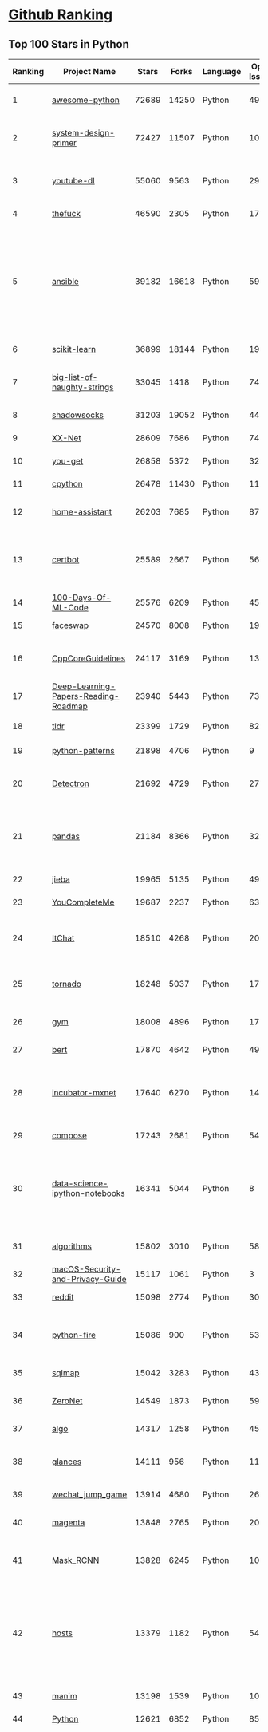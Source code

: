 [Github Ranking](../README.md)
==========

## Top 100 Stars in Python

| Ranking | Project Name | Stars | Forks | Language | Open Issues | Description | Last Commit |
| ------- | ------------ | ----- | ----- | -------- | ----------- | ----------- | ----------- |
| 1 | [awesome-python](https://github.com/vinta/awesome-python) | 72689 | 14250 | Python | 490 | A curated list of awesome Python frameworks, libraries, software and resources | 2019-09-06T09:28:50Z |
| 2 | [system-design-primer](https://github.com/donnemartin/system-design-primer) | 72427 | 11507 | Python | 106 | Learn how to design large-scale systems. Prep for the system design interview.  Includes Anki flashcards. | 2019-09-01T01:03:33Z |
| 3 | [youtube-dl](https://github.com/ytdl-org/youtube-dl) | 55060 | 9563 | Python | 2995 | Command-line program to download videos from YouTube.com and other video sites | 2019-09-04T23:30:02Z |
| 4 | [thefuck](https://github.com/nvbn/thefuck) | 46590 | 2305 | Python | 170 | Magnificent app which corrects your previous console command. | 2019-09-02T17:17:49Z |
| 5 | [ansible](https://github.com/ansible/ansible) | 39182 | 16618 | Python | 5995 | Ansible is a radically simple IT automation platform that makes your applications and systems easier to deploy. Avoid writing scripts or custom code to deploy and update your applications — automate in a language that approaches plain English, using SSH, with no agents to install on remote systems. https://docs.ansible.com/ansible/ | 2019-09-06T10:55:26Z |
| 6 | [scikit-learn](https://github.com/scikit-learn/scikit-learn) | 36899 | 18144 | Python | 1933 | scikit-learn: machine learning in Python | 2019-09-06T10:26:06Z |
| 7 | [big-list-of-naughty-strings](https://github.com/minimaxir/big-list-of-naughty-strings) | 33045 | 1418 | Python | 74 | The Big List of Naughty Strings is a list of strings which have a high probability of causing issues when used as user-input data. | 2019-07-07T07:05:31Z |
| 8 | [shadowsocks](https://github.com/shadowsocks/shadowsocks) | 31203 | 19052 | Python | 449 | None | 2019-08-27T10:19:00Z |
| 9 | [XX-Net](https://github.com/XX-net/XX-Net) | 28609 | 7686 | Python | 7402 | a web proxy tool | 2019-09-02T14:00:26Z |
| 10 | [you-get](https://github.com/soimort/you-get) | 26858 | 5372 | Python | 321 | :arrow_double_down: Dumb downloader that scrapes the web | 2019-09-06T08:19:35Z |
| 11 | [cpython](https://github.com/python/cpython) | 26478 | 11430 | Python | 1106 | The Python programming language | 2019-09-06T10:14:18Z |
| 12 | [home-assistant](https://github.com/home-assistant/home-assistant) | 26203 | 7685 | Python | 874 | :house_with_garden: Open source home automation that puts local control and privacy first | 2019-09-06T10:43:53Z |
| 13 | [certbot](https://github.com/certbot/certbot) | 25589 | 2667 | Python | 566 | Certbot is EFF's tool to obtain certs from Let's Encrypt and (optionally) auto-enable HTTPS on your server.  It can also act as a client for any other CA that uses the ACME protocol. | 2019-09-06T08:29:44Z |
| 14 | [100-Days-Of-ML-Code](https://github.com/Avik-Jain/100-Days-Of-ML-Code) | 25576 | 6209 | Python | 45 | 100 Days of ML Coding | 2019-06-08T14:57:19Z |
| 15 | [faceswap](https://github.com/deepfakes/faceswap) | 24570 | 8008 | Python | 19 | Deepfakes Software For All | 2019-09-06T06:54:19Z |
| 16 | [CppCoreGuidelines](https://github.com/isocpp/CppCoreGuidelines) | 24117 | 3169 | Python | 132 | The C++ Core Guidelines are a set of tried-and-true guidelines, rules, and best practices about coding in C++ | 2019-09-05T18:09:42Z |
| 17 | [Deep-Learning-Papers-Reading-Roadmap](https://github.com/floodsung/Deep-Learning-Papers-Reading-Roadmap) | 23940 | 5443 | Python | 73 | Deep Learning papers reading roadmap for anyone who are eager to learn this amazing tech! | 2019-05-19T16:02:00Z |
| 18 | [tldr](https://github.com/tldr-pages/tldr) | 23399 | 1729 | Python | 82 | :books: Simplified and community-driven man pages | 2019-09-06T10:00:54Z |
| 19 | [python-patterns](https://github.com/faif/python-patterns) | 21898 | 4706 | Python | 9 | A collection of design patterns/idioms in Python | 2019-08-31T18:48:20Z |
| 20 | [Detectron](https://github.com/facebookresearch/Detectron) | 21692 | 4729 | Python | 270 | FAIR's research platform for object detection research, implementing popular algorithms like Mask R-CNN and RetinaNet. | 2019-08-30T06:24:03Z |
| 21 | [pandas](https://github.com/pandas-dev/pandas) | 21184 | 8366 | Python | 3228 | Flexible and powerful data analysis / manipulation library for Python, providing labeled data structures similar to R data.frame objects, statistical functions, and much more | 2019-09-06T10:31:15Z |
| 22 | [jieba](https://github.com/fxsjy/jieba) | 19965 | 5135 | Python | 490 | 结巴中文分词 | 2019-07-20T06:48:03Z |
| 23 | [YouCompleteMe](https://github.com/ycm-core/YouCompleteMe) | 19687 | 2237 | Python | 63 | A code-completion engine for Vim | 2019-09-04T11:58:28Z |
| 24 | [ItChat](https://github.com/littlecodersh/ItChat) | 18510 | 4268 | Python | 201 | A complete and graceful API for Wechat. 微信个人号接口、微信机器人及命令行微信，三十行即可自定义个人号机器人。 | 2019-08-27T01:47:42Z |
| 25 | [tornado](https://github.com/tornadoweb/tornado) | 18248 | 5037 | Python | 172 | Tornado is a Python web framework and asynchronous networking library, originally developed at FriendFeed. | 2019-09-04T03:10:12Z |
| 26 | [gym](https://github.com/openai/gym) | 18008 | 4896 | Python | 174 | A toolkit for developing and comparing reinforcement learning algorithms. | 2019-09-05T16:49:19Z |
| 27 | [bert](https://github.com/google-research/bert) | 17870 | 4642 | Python | 497 | TensorFlow code and pre-trained models for BERT | 2019-08-28T08:31:36Z |
| 28 | [incubator-mxnet](https://github.com/apache/incubator-mxnet) | 17640 | 6270 | Python | 1425 | Lightweight, Portable, Flexible Distributed/Mobile Deep Learning with Dynamic, Mutation-aware Dataflow Dep Scheduler; for Python, R, Julia, Scala, Go, Javascript and more | 2019-09-06T08:57:48Z |
| 29 | [compose](https://github.com/docker/compose) | 17243 | 2681 | Python | 545 | Define and run multi-container applications with Docker | 2019-09-06T09:13:50Z |
| 30 | [data-science-ipython-notebooks](https://github.com/donnemartin/data-science-ipython-notebooks) | 16341 | 5044 | Python | 8 | Data science Python notebooks: Deep learning (TensorFlow, Theano, Caffe, Keras), scikit-learn, Kaggle, big data (Spark, Hadoop MapReduce, HDFS), matplotlib, pandas, NumPy, SciPy, Python essentials, AWS, and various command lines. | 2019-04-10T10:46:55Z |
| 31 | [algorithms](https://github.com/keon/algorithms) | 15802 | 3010 | Python | 58 | Minimal examples of data structures and algorithms in Python | 2019-08-23T10:47:41Z |
| 32 | [macOS-Security-and-Privacy-Guide](https://github.com/drduh/macOS-Security-and-Privacy-Guide) | 15117 | 1061 | Python | 3 | Guide to securing and improving privacy on macOS | 2019-08-29T18:58:37Z |
| 33 | [reddit](https://github.com/reddit-archive/reddit) | 15098 | 2774 | Python | 304 | historical code from reddit.com | 2017-10-17T19:57:07Z |
| 34 | [python-fire](https://github.com/google/python-fire) | 15086 | 900 | Python | 53 | Python Fire is a library for automatically generating command line interfaces (CLIs) from absolutely any Python object. | 2019-09-05T17:23:32Z |
| 35 | [sqlmap](https://github.com/sqlmapproject/sqlmap) | 15042 | 3283 | Python | 43 | Automatic SQL injection and database takeover tool | 2019-09-05T09:34:02Z |
| 36 | [ZeroNet](https://github.com/HelloZeroNet/ZeroNet) | 14549 | 1873 | Python | 596 | ZeroNet - Decentralized websites using Bitcoin crypto and BitTorrent network | 2019-09-06T02:03:12Z |
| 37 | [algo](https://github.com/trailofbits/algo) | 14317 | 1258 | Python | 45 | Set up a personal VPN in the cloud | 2019-09-06T09:13:09Z |
| 38 | [glances](https://github.com/nicolargo/glances) | 14111 | 956 | Python | 116 | Glances an Eye on your system. A top/htop alternative for GNU/Linux, BSD, Mac OS and Windows operating systems. | 2019-08-27T14:41:33Z |
| 39 | [wechat_jump_game](https://github.com/wangshub/wechat_jump_game) | 13914 | 4680 | Python | 26 | 微信《跳一跳》Python 辅助 | 2019-08-28T12:21:19Z |
| 40 | [magenta](https://github.com/tensorflow/magenta) | 13848 | 2765 | Python | 209 | Magenta: Music and Art Generation with Machine Intelligence | 2019-09-03T23:40:48Z |
| 41 | [Mask_RCNN](https://github.com/matterport/Mask_RCNN) | 13828 | 6245 | Python | 1076 | Mask R-CNN for object detection and instance segmentation on Keras and TensorFlow | 2019-09-02T16:02:45Z |
| 42 | [hosts](https://github.com/StevenBlack/hosts) | 13379 | 1182 | Python | 54 | Extending and consolidating hosts files from several well-curated sources like adaway.org, mvps.org, malwaredomainlist.com, someonewhocares.org, and potentially others.  You can optionally invoke extensions to block additional sites by category.  | 2019-09-06T04:25:00Z |
| 43 | [manim](https://github.com/3b1b/manim) | 13198 | 1539 | Python | 109 | Animation engine for explanatory math videos | 2019-08-28T18:47:16Z |
| 44 | [Python](https://github.com/geekcomputers/Python) | 12621 | 6852 | Python | 85 | My Python Examples | 2019-09-02T22:47:58Z |
| 45 | [funNLP](https://github.com/fighting41love/funNLP) | 12300 | 3591 | Python | 1 | 中英文敏感词、语言检测、中外手机/电话归属地/运营商查询、名字推断性别、手机号抽取、身份证抽取、邮箱抽取、中日文人名库、中文缩写库、拆字词典、词汇情感值、停用词、反动词表、暴恐词表、繁简体转换、英文模拟中文发音、汪峰歌词生成器、职业名称词库、同义词库、反义词库、否定词库、汽车品牌词库、汽车零件词库、连续英文切割、各种中文词向量、公司名字大全、古诗词库、IT词库、财经词库、成语词库、地名词库、历史名人词库、诗词词库、医学词库、饮食词库、法律词库、汽车词库、动物词库、中文聊天语料、中文谣言数据、百度中文问答数据集、句子相似度匹配算法集合、bert资源、文本生成&摘要相关工具、cocoNLP信息抽取工具、国内电话号码正则匹配、清华大学XLORE:中英文跨语言百科知识图谱、清华大学人工智能技术系列报告、自然语言生成、NLU太难了系列、自动对联数据及机器人、用户名黑名单列表、罪名法务名词及分类模型、微信公众号语料、cs224n深度学习自然语言处理课程、中文手写汉字识别、中文自然语言处理 语料/数据集、变量命名神器、分词语料库+代码、任务型对话英文数据集、ASR 语音数据集 + 基于深度学习的中文语音识别系统、笑声检测器、Microsoft多语言数字/单位/如日期时间识别包、中华新华字典数据库及api(包括常用歇后语、成语、词语和汉字)、文档图谱自动生成、SpaCy 中文模型、Common Voice语音识别数据集新版、神经网络关系抽取、基于bert的命名实体识别、关键词(Keyphrase)抽取包pke、基于医疗领域知识图谱的问答系统、基于依存句法与语义角色标注的事件三元组抽取、依存句法分析4万句高质量标注数据、cnocr：用来做中文OCR的Python3包、中文人物关系知识图谱项目、中文nlp竞赛项目及代码汇总、中文字符数据、speech-aligner: 从“人声语音”及其“语言文本”产生音素级别时间对齐标注的工具、AmpliGraph: 知识图谱表示学习(Python)库：知识图谱概念链接预测、Scattertext 文本可视化(python)、语言/知识表示工具：BERT & ERNIE、中文对比英文自然语言处理NLP的区别综述、Synonyms中文近义词工具包、HarvestText领域自适应文本挖掘工具（新词发现-情感分析-实体链接等）、word2word：(Python)方便易用的多语言词-词对集：62种语言/3,564个多语言对、语音识别语料生成工具：从具有音频/字幕的在线视频创建自动语音识别(ASR)语料库、构建医疗实体识别的模型（包含词典和语料标注）、单文档非监督的关键词抽取、Kashgari中使用gpt-2语言模型、开源的金融投资数据提取工具、文本自动摘要库TextTeaser: 仅支持英文、人民日报语料处理工具集、一些关于自然语言的基本模型、基于14W歌曲知识库的问答尝试--功能包括歌词接龙and已知歌词找歌曲以及歌曲歌手歌词三角关系的问答、基于Siamese bilstm模型的相似句子判定模型并提供训练数据集和测试数据集、用Transformer编解码模型实现的根据Hacker News文章标题自动生成评论、用BERT进行序列标记和文本分类的模板代码、LitBank：NLP数据集——支持自然语言处理和计算人文学科任务的100部带标记英文小说语料、百度开源的基准信息抽取系统、虚假新闻数据集、Facebook: LAMA语言模型分析，提供Transformer-XL/BERT/ELMo/GPT预训练语言模型的统一访问接口、CommonsenseQA：面向常识的英文QA挑战、中文知识图谱资料、数据及工具、各大公司内部里大牛分享的技术文档 PDF 或者 PPT、自然语言生成SQL语句（英文）、中文NLP数据增强（EDA）工具、英文NLP数据增强工具 、基于医药知识图谱的智能问答系统、京东商品知识图谱、基于mongodb存储的军事领域知识图谱问答项目、基于远监督的中文关系抽取、语音情感分析、中文ULMFiT-情感分析-文本分类-语料及模型、一个拍照做题程序、世界各国大规模人名库、一个利用有趣中文语料库 qingyun 训练出来的中文聊天机器人、中文聊天机器人seqGAN、省市区镇行政区划数据带拼音标注、教育行业新闻语料库包含自动文摘功能、开放了对话机器人-知识图谱-语义理解-自然语言处理工具及数据、中文知识图谱：基于百度百科中文页面-抽取三元组信息-构建中文知识图谱、masr: 中文语音识别-提供预训练模型-高识别率、Python音频数据增广库、中文全词覆盖BERT及两份阅读理解数据、ConvLab：开源多域端到端对话系统平台、中文自然语言处理数据集、基于最新版本rasa搭建的对话系统、基于TensorFlow和BERT的管道式实体及关系抽取、一个小型的证券知识图谱/知识库、复盘所有NLP比赛的TOP方案、OpenCLaP：多领域开源中文预训练语言模型仓库、中文自然语言处理向量合集、基于金融-司法领域(兼有闲聊性质)的聊天机器人、g2pC：基于上下文的汉语读音自动标记模块、Zincbase 知识图谱构建工具包、诗歌质量评价/细粒度情感诗歌语料库。 | 2019-08-31T02:45:03Z |
| 46 | [NLP-progress](https://github.com/sebastianruder/NLP-progress) | 11848 | 1989 | Python | 25 | Repository to track the progress in Natural Language Processing (NLP), including the datasets and the current state-of-the-art for the most common NLP tasks. | 2019-09-06T04:04:10Z |
| 47 | [fabric](https://github.com/fabric/fabric) | 11633 | 1751 | Python | 355 | Simple, Pythonic remote execution and deployment. | 2019-08-13T04:29:17Z |
| 48 | [Awesome-Linux-Software](https://github.com/luong-komorebi/Awesome-Linux-Software) | 11510 | 1090 | Python | 8 | A list of awesome applications, software, tools and other materials for Linux distros.  | 2019-08-25T13:22:51Z |
| 49 | [d2l-zh](https://github.com/d2l-ai/d2l-zh) | 11164 | 2899 | Python | 2 | 《动手学深度学习》：面向中文读者、能运行、可讨论。英文版即伯克利“深度学习导论”教材。 | 2019-08-30T18:47:53Z |
| 50 | [material-theme](https://github.com/equinusocio/material-theme) | 10970 | 787 | Python | 3 | Material Theme, the most epic theme for Sublime Text 3 by Mattia Astorino | 2019-08-20T19:59:53Z |
| 51 | [locust](https://github.com/locustio/locust) | 10835 | 1561 | Python | 189 | Scalable user load testing tool written in Python | 2019-09-06T01:46:33Z |
| 52 | [powerline](https://github.com/powerline/powerline) | 10684 | 827 | Python | 178 | Powerline is a statusline plugin for vim, and provides statuslines and prompts for several other applications, including zsh, bash, tmux, IPython, Awesome and Qtile. | 2019-07-05T11:31:33Z |
| 53 | [pix2code](https://github.com/tonybeltramelli/pix2code) | 10412 | 1077 | Python | 0 | pix2code: Generating Code from a Graphical User Interface Screenshot | 2019-04-09T23:35:37Z |
| 54 | [zulip](https://github.com/zulip/zulip) | 10369 | 3187 | Python | 1341 | Zulip server - powerful open source team chat | 2019-09-06T02:52:41Z |
| 55 | [cookiecutter](https://github.com/cookiecutter/cookiecutter) | 10189 | 1119 | Python | 196 | A command-line utility that creates projects from cookiecutters (project templates). E.g. Python package projects, jQuery plugin projects. | 2019-09-05T20:39:36Z |
| 56 | [autojump](https://github.com/wting/autojump) | 10077 | 502 | Python | 156 | A cd command that learns - easily navigate directories from the command line | 2019-09-03T22:00:16Z |
| 57 | [matplotlib](https://github.com/matplotlib/matplotlib) | 9987 | 4442 | Python | 1466 | matplotlib: plotting with Python | 2019-09-06T10:24:58Z |
| 58 | [neural-networks-and-deep-learning](https://github.com/mnielsen/neural-networks-and-deep-learning) | 9913 | 4797 | Python | 6 | Code samples for my book "Neural Networks and Deep Learning" | 2019-05-09T10:58:46Z |
| 59 | [FastPhotoStyle](https://github.com/NVIDIA/FastPhotoStyle) | 9822 | 980 | Python | 42 | Style transfer, deep learning, feature transform | 2019-05-14T09:40:36Z |
| 60 | [gensim](https://github.com/RaRe-Technologies/gensim) | 9799 | 3537 | Python | 262 | Topic Modelling for Humans | 2019-09-06T09:17:00Z |
| 61 | [kivy](https://github.com/kivy/kivy) | 9799 | 2188 | Python | 661 | Open source UI framework written in Python, running on Windows, Linux, macOS, Android and iOS | 2019-09-05T03:33:07Z |
| 62 | [dash](https://github.com/plotly/dash) | 9790 | 992 | Python | 195 | Analytical Web Apps for Python & R. No JavaScript Required. | 2019-09-04T19:30:31Z |
| 63 | [inter](https://github.com/rsms/inter) | 9506 | 192 | Python | 24 | The Inter font family | 2019-09-04T13:53:28Z |
| 64 | [pytorch-CycleGAN-and-pix2pix](https://github.com/junyanz/pytorch-CycleGAN-and-pix2pix) | 9467 | 2620 | Python | 103 | Image-to-Image Translation in PyTorch | 2019-08-30T18:53:19Z |
| 65 | [game-programmer](https://github.com/miloyip/game-programmer) | 9458 | 1151 | Python | 17 | A Study Path for Game Programmer | 2019-04-30T01:30:36Z |
| 66 | [tflearn](https://github.com/tflearn/tflearn) | 9229 | 2350 | Python | 559 | Deep learning library featuring a higher-level API for TensorFlow. | 2019-04-12T10:05:38Z |
| 67 | [neural-doodle](https://github.com/alexjc/neural-doodle) | 9208 | 828 | Python | 49 | Turn your two-bit doodles into fine artworks with deep neural networks, generate seamless textures from photos, transfer style from one image to another, perform example-based upscaling, but wait... there's more! (An implementation of Semantic Style Transfer.) | 2019-04-11T05:05:51Z |
| 68 | [pelican](https://github.com/getpelican/pelican) | 9029 | 1589 | Python | 110 | Static site generator that supports Markdown and reST syntax. Powered by Python. | 2019-09-04T09:05:15Z |
| 69 | [mackup](https://github.com/lra/mackup) | 8975 | 717 | Python | 299 | Keep your application settings in sync (OS X/Linux) | 2019-09-06T04:37:07Z |
| 70 | [12306](https://github.com/testerSunshine/12306) | 8957 | 2719 | Python | 37 | 12306智能刷票，订票 | 2019-09-06T03:25:14Z |
| 71 | [stanford-tensorflow-tutorials](https://github.com/chiphuyen/stanford-tensorflow-tutorials) | 8892 | 4084 | Python | 81 | This repository contains code examples for the Stanford's course: TensorFlow for Deep Learning Research.  | 2019-03-02T17:44:57Z |
| 72 | [beets](https://github.com/beetbox/beets) | 8851 | 1525 | Python | 620 | music library manager and MusicBrainz tagger | 2019-09-05T13:31:32Z |
| 73 | [InstaPy](https://github.com/timgrossmann/InstaPy) | 8695 | 2384 | Python | 267 | 📷 Instagram Bot - Tool for automated Instagram interactions | 2019-09-06T04:55:27Z |
| 74 | [wtfpython-cn](https://github.com/leisurelicht/wtfpython-cn) | 8674 | 1638 | Python | 6 | wtfpython的中文翻译/施工结束/ 能力有限，欢迎帮我改进翻译 | 2019-08-13T09:41:19Z |
| 75 | [ray](https://github.com/ray-project/ray) | 8560 | 1188 | Python | 796 | A fast and simple framework for building and running distributed applications. | 2019-09-06T10:11:22Z |
| 76 | [walle-web](https://github.com/meolu/walle-web) | 8495 | 2175 | Python | 262 | walle - 瓦力 Devops开源项目代码部署平台 | 2019-08-21T08:04:12Z |
| 77 | [aws-cli](https://github.com/aws/aws-cli) | 8478 | 1857 | Python | 554 | Universal Command Line Interface for Amazon Web Services | 2019-09-05T22:22:59Z |
| 78 | [DeepCreamPy](https://github.com/deeppomf/DeepCreamPy) | 8410 | 879 | Python | 11 | Decensoring Hentai with Deep Neural Networks | 2019-08-26T22:21:43Z |
| 79 | [baselines](https://github.com/openai/baselines) | 8369 | 2705 | Python | 358 | OpenAI Baselines: high-quality implementations of reinforcement learning algorithms | 2019-08-29T21:25:45Z |
| 80 | [python-telegram-bot](https://github.com/python-telegram-bot/python-telegram-bot) | 8312 | 1704 | Python | 54 | We have made you a wrapper you can't refuse | 2019-09-06T07:55:27Z |
| 81 | [CheatSheetSeries](https://github.com/OWASP/CheatSheetSeries) | 8285 | 1152 | Python | 37 | The OWASP Cheat Sheet Series was created to provide a concise collection of high value information on specific application security topics. | 2019-09-06T02:34:29Z |
| 82 | [aiohttp](https://github.com/aio-libs/aiohttp) | 8284 | 1235 | Python | 269 | Asynchronous HTTP client/server framework for asyncio and Python | 2019-09-06T10:04:58Z |
| 83 | [fast-style-transfer](https://github.com/lengstrom/fast-style-transfer) | 8265 | 2018 | Python | 54 | TensorFlow CNN for fast style transfer ⚡🖥🎨🖼 | 2019-08-14T17:23:20Z |
| 84 | [labelImg](https://github.com/tzutalin/labelImg) | 8244 | 2823 | Python | 139 | :metal: LabelImg is a graphical image annotation tool and label object bounding boxes in images | 2019-08-31T18:40:10Z |
| 85 | [click](https://github.com/pallets/click) | 8102 | 804 | Python | 218 | Python composable command line interface toolkit | 2019-09-06T07:51:36Z |
| 86 | [httpbin](https://github.com/postmanlabs/httpbin) | 7951 | 1179 | Python | 86 | HTTP Request & Response Service, written in Python + Flask. | 2019-08-25T12:44:43Z |
| 87 | [Mailpile](https://github.com/mailpile/Mailpile) | 7909 | 940 | Python | 387 | A free & open modern, fast email client with user-friendly encryption and privacy features | 2019-09-06T05:04:12Z |
| 88 | [sonnet](https://github.com/deepmind/sonnet) | 7861 | 1129 | Python | 21 | TensorFlow-based neural network library | 2019-09-05T16:29:00Z |
| 89 | [redis-py](https://github.com/andymccurdy/redis-py) | 7829 | 1716 | Python | 198 | Redis Python Client | 2019-08-28T00:35:07Z |
| 90 | [wagtail](https://github.com/wagtail/wagtail) | 7809 | 1698 | Python | 792 | A Django content management system focused on flexibility and user experience | 2019-09-06T10:22:58Z |
| 91 | [musicbox](https://github.com/darknessomi/musicbox) | 7802 | 1413 | Python | 177 | 网易云音乐命令行版本 | 2019-09-01T12:22:26Z |
| 92 | [stylegan](https://github.com/NVlabs/stylegan) | 7667 | 1453 | Python | 4 | StyleGAN - Official TensorFlow Implementation | 2019-07-24T00:30:04Z |
| 93 | [MLAlgorithms](https://github.com/rushter/MLAlgorithms) | 7647 | 1323 | Python | 7 | Minimal and clean examples of machine learning algorithms implementations | 2019-08-25T17:02:49Z |
| 94 | [ungoogled-chromium](https://github.com/Eloston/ungoogled-chromium) | 7569 | 330 | Python | 72 | Google Chromium, sans integration with Google | 2019-09-04T22:05:21Z |
| 95 | [sovereign](https://github.com/sovereign/sovereign) | 7498 | 702 | Python | 77 | A set of Ansible playbooks to build and maintain your own private cloud: email, calendar, contacts, file sync, IRC bouncer, VPN, and more. | 2019-08-29T06:04:36Z |
| 96 | [bcc](https://github.com/iovisor/bcc) | 7433 | 1281 | Python | 372 | BCC - Tools for BPF-based Linux IO analysis, networking, monitoring, and more | 2019-09-03T16:05:02Z |
| 97 | [howdoi](https://github.com/gleitz/howdoi) | 7433 | 693 | Python | 4 | instant coding answers via the command line | 2019-09-01T01:52:16Z |
| 98 | [coursera-dl](https://github.com/coursera-dl/coursera-dl) | 7322 | 1772 | Python | 129 | Script for downloading Coursera.org videos and naming them. | 2019-05-03T07:59:44Z |
| 99 | [routersploit](https://github.com/threat9/routersploit) | 7260 | 1381 | Python | 59 | Exploitation Framework for Embedded Devices | 2019-09-05T06:32:08Z |
| 100 | [awesome-aws](https://github.com/donnemartin/awesome-aws) | 7255 | 795 | Python | 36 | A curated list of awesome Amazon Web Services (AWS) libraries, open source repos, guides, blogs, and other resources.  Featuring the Fiery Meter of AWSome. | 2019-08-31T14:23:17Z |

